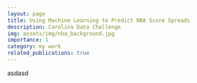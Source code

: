 ```yaml
---
layout: page
title: Using Machine Learning to Predict NBA Score Spreads
description: Carolina Data Challenge
img: assets/img/nba_background.jpg
importance: 1
category: my work
related_publications: true
---
```


asdasd